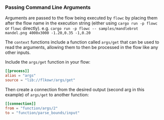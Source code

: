### Passing Command Line Arguments
Arguments are passed to the flow being executed by `flowc` by placing them after the flow name in 
the execution string (either using `cargo run -p flowc` or `flowc` directly). 
e.g. `cargo run -p flowc -- samples/mandlebrot mandel.png 4000x3000 -1.20,0.35 -1,0.20`

The `context` functions include a function called `args/get` that can be used to read the arguments, 
allowing them to then be processed in the flow like any other inputs.

Include the `args/get` function in your flow:
```toml
[[process]]
alias = "args"
source = "lib://flkowr/args/get"
```

Then create a connection from the desired output (second arg in this example) of `args/get` to another function:
```toml
[[connection]]
from = "function/args/2"
to = "function/parse_bounds/input"
```
